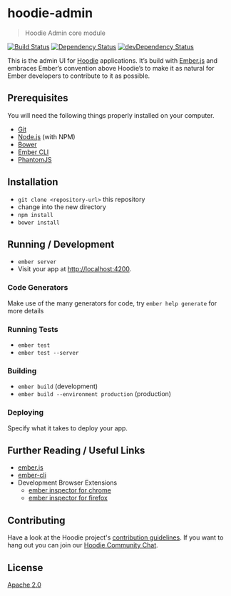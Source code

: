 # hoodie-admin

> Hoodie Admin core module

[![Build Status](https://travis-ci.org/hoodiehq/hoodie-admin.svg?branch=master)](https://travis-ci.org/hoodiehq/hoodie-admin)
[![Dependency Status](https://david-dm.org/hoodiehq/hoodie-admin.svg)](https://david-dm.org/hoodiehq/hoodie-admin)
[![devDependency Status](https://david-dm.org/hoodiehq/hoodie-admin/dev-status.svg)](https://david-dm.org/hoodiehq/hoodie-admin#info=devDependencies)

This is the admin UI for [Hoodie](http://hood.ie) applications. It’s build with
[Ember.js](http://emberjs.com/) and embraces Ember’s convention above Hoodie’s
to make it as natural for Ember developers to contribute to it as possible.

## Prerequisites

You will need the following things properly installed on your computer.

* [Git](http://git-scm.com/)
* [Node.js](http://nodejs.org/) (with NPM)
* [Bower](http://bower.io/)
* [Ember CLI](http://ember-cli.com/)
* [PhantomJS](http://phantomjs.org/)

## Installation

* `git clone <repository-url>` this repository
* change into the new directory
* `npm install`
* `bower install`

## Running / Development

* `ember server`
* Visit your app at [http://localhost:4200](http://localhost:4200).

### Code Generators

Make use of the many generators for code, try `ember help generate` for more details

### Running Tests

* `ember test`
* `ember test --server`

### Building

* `ember build` (development)
* `ember build --environment production` (production)

### Deploying

Specify what it takes to deploy your app.

## Further Reading / Useful Links

* [ember.js](http://emberjs.com/)
* [ember-cli](http://ember-cli.com/)
* Development Browser Extensions
  * [ember inspector for chrome](https://chrome.google.com/webstore/detail/ember-inspector/bmdblncegkenkacieihfhpjfppoconhi)
  * [ember inspector for firefox](https://addons.mozilla.org/en-US/firefox/addon/ember-inspector/)

## Contributing

Have a look at the Hoodie project's [contribution guidelines](https://github.com/hoodiehq/hoodie/blob/master/CONTRIBUTING.md).
If you want to hang out you can join our [Hoodie Community Chat](http://hood.ie/chat/).

## License

[Apache 2.0](http://www.apache.org/licenses/LICENSE-2.0)
